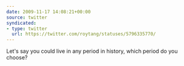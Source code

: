 ```yaml
---
date: 2009-11-17 14:08:21+00:00
source: twitter
syndicated:
- type: twitter
  url: https://twitter.com/roytang/statuses/5796335770/
---
```


Let's say you could live in any period in history, which period do you choose?